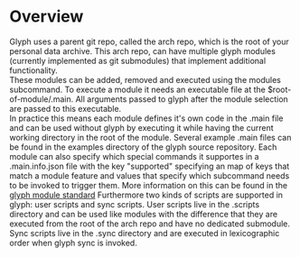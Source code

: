 # Overview
Glyph uses a parent git repo, called the arch repo, which is the root of your personal data archive.
This arch repo, can have multiple glyph modules (currently implemented as git submodules) that implement additional functionality.  
These modules can be added, removed and executed using the modules subcommand. To execute a module it needs an executable file at the $root-of-module/.main. All arguments passed to glyph after the module selection are passed to this executable.  
In practice this means each module defines it's own code in the .main file and can be used without glyph by executing it while having the current working directory in the root of the module. Several example .main files can be found in the examples directory of the glyph source repository.
Each module can also specify which special commands it supportes in a .main.info.json file with the key "supported" specifying an map of keys that match a module feature and values that specify which subcommand needs to be invoked to trigger them. More information on this can be found in the [glyph module standard](modules/standard.md)
Furthermore two kinds of scripts are supported in glyph: user scripts and sync scripts. User scripts live in the .scripts directory and can be used like modules with the difference that they are executed from the root of the arch repo and have no dedicated submodule. Sync scripts live in the .sync directory and are executed in lexicographic order when glyph sync is invoked.
